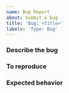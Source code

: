 ```yaml
---
name: Bug Report
about: Submit a bug
title: 'Bug: <title>'
labels: 'Type: Bug'
---
```


### Describe the bug
<!-- Give a clear description of what the bug is. Feel free to add pictures or videos, they help a ton. -->

### To reproduce
<!-- Add some steps on how to reproduce the bug. -->

### Expected behavior
<!-- Explain the expected behavior where the bug is occuring -->